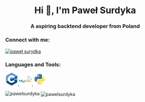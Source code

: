 <h1 align="center">Hi 👋, I'm Paweł Surdyka</h1>
<h3 align="center">A aspiring backtend developer from Poland</h3>

<h3 align="left">Connect with me:</h3>
<p align="left">
<a href="https://linkedin.com/in/paweł-surdyka-25b758270" target="blank"><img align="center" src="https://raw.githubusercontent.com/rahuldkjain/github-profile-readme-generator/master/src/images/icons/Social/linked-in-alt.svg" alt="paweł surydka" height="30" width="40" /></a>
</p>

<h3 align="left">Languages and Tools:</h3>
<p align="left"> <a href="https://www.w3schools.com/cpp/" target="_blank" rel="noreferrer"> <img src="https://raw.githubusercontent.com/devicons/devicon/master/icons/cplusplus/cplusplus-original.svg" alt="cplusplus" width="40" height="40"/> </a> <a href="https://www.mysql.com/" target="_blank" rel="noreferrer"> <img src="https://raw.githubusercontent.com/devicons/devicon/master/icons/mysql/mysql-original-wordmark.svg" alt="mysql" width="40" height="40"/> </a> <a href="https://www.python.org" target="_blank" rel="noreferrer"> <img src="https://raw.githubusercontent.com/devicons/devicon/master/icons/python/python-original.svg" alt="python" width="40" height="40"/> </a> </p>

<p><img align="left" src="[https://github-readme-stats.vercel.app/api/top-langs?username=pawelsurdyka&show_icons=true&locale=en&layout=compact](https://github-readme-stats.vercel.app/api/top-langs?username=pawelsurdyka&show_icons=true&locale=en&layout=compact&langs_count=8&size_weight=0.5&count_weight=0.5&hide=VHDL,Tcl)" alt="pawelsurdyka" /></p>

<p>&nbsp;<img align="center" src="https://github-readme-stats.vercel.app/api?username=pawelsurdyka&show_icons=true&locale=en" alt="pawelsurdyka" /></p>
